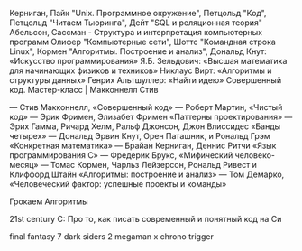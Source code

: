 Керниган, Пайк "Unix. Программное окружение", 
Петцольд "Код", 
Петцольд "Читаем Тьюринга", 
Дейт "SQL и реляционная теория"
Абельсон, Сассман - Структура и интерпретация компьютерных программ
Олифер "Компьютерные сети",
Шоттс "Командная строка Linux",
Кормен "Алгоритмы. Построение и анализ",
Дональд Кнут: «Искусство программирования»
Я.Б. Зельдович: «Высшая математика для начинающих физиков и техников»
Никлаус Вирт: «Алгоритмы и структуры данных»
Генрих Альтшуллер: «Найти идею»
Совершенный код. Мастер-класс | Макконнелл Стив


— Стив Макконнелл, «Совершенный код»
— Роберт Мартин, «Чистый код»
— Эрик Фримен, Элизабет Фримен «Паттерны проектирования»
— Эрих Гамма, Ричард Хелм, Ральф Джонсон, Джон Влиссидес «Банды четырех»
— Дональд Эрвин Кнут, Орен Паташник, и Рональд Грэм «Конкретная математика»
— Брайан Керниган, Деннис Ритчи «Язык программирования С»
— Фредерик Брукс, «Мифический человеко-месяц»
— Томас Кормен, Чарльз Лейзерсон, Рональд Ривест и Клиффорд Штайн «Алгоритмы: построение и анализ»
— Том Демарко, «Человеческий фактор: успешные проекты и команды» 

Грокаем Алгоритмы

21st century C:
Про то, как писать современный и понятный код на Си

final fantasy 7
dark siders 2
megaman x
chrono trigger

